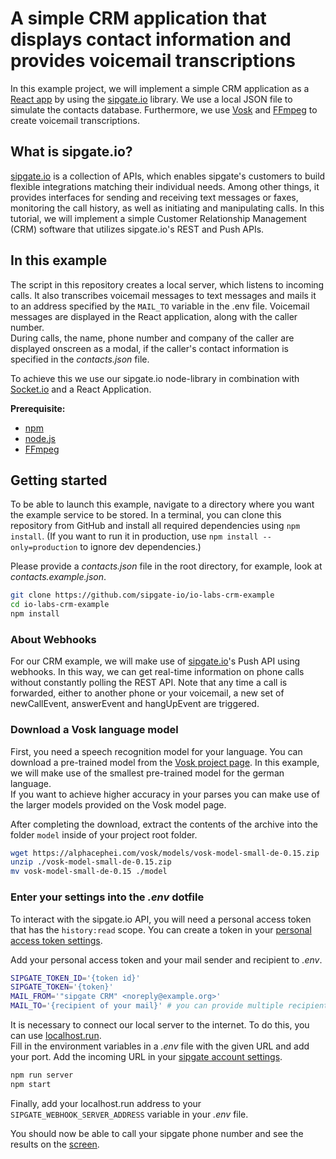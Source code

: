 # A simple CRM application that displays contact information and provides voicemail transcriptions

In this example project, we will implement a simple CRM application as a [React app](https://reactjs.org/) by using the [sipgate.io](https://github.com/sipgate-io/sipgateio-node) library.
We use a local JSON file to simulate the contacts database. Furthermore, we use [Vosk](https://alphacephei.com/vosk/) and [FFmpeg](https://www.ffmpeg.org/) to create voicemail transcriptions.

## What is sipgate.io?

[sipgate.io](https://www.sipgate.io/) is a collection of APIs, which enables sipgate's customers to build flexible integrations matching their individual needs.
Among other things, it provides interfaces for sending and receiving text messages or faxes, monitoring the call history, as well as initiating and manipulating calls.
In this tutorial, we will implement a simple Customer Relationship Management (CRM) software that utilizes sipgate.io's REST and Push APIs.

## In this example

The script in this repository creates a local server, which listens to incoming calls. It also transcribes voicemail messages to text messages and mails it to an address specified by the `MAIL_TO` variable in the .env file. Voicemail messages are displayed in the React application, along with the caller number.  
During calls, the name, phone number and company of the caller are displayed onscreen as a modal, if the caller's contact information is specified in the *contacts.json* file.

To achieve this we use our sipgate.io node-library in combination with [Socket.io](https://socket.io/) and a React Application.

**Prerequisite:**

-   [npm](https://www.npmjs.com/)
-   [node.js](https://nodejs.org/en/)
-   [FFmpeg](https://www.ffmpeg.org/)

## Getting started

To be able to launch this example, navigate to a directory where you want the example service to be stored. In a terminal, you can clone this repository from GitHub and install all required dependencies using `npm install`. (If you want to run it in production, use `npm install --only=production` to ignore dev dependencies.)

Please provide a *contacts.json* file in the root directory, for example, look at *contacts.example.json*.

```bash
git clone https://github.com/sipgate-io/io-labs-crm-example
cd io-labs-crm-example
npm install
```

### About Webhooks

For our CRM example, we will make use of [sipgate.io](https://www.sipgate.io/push-api/api-references)'s Push API using webhooks. In this way, we can get real-time information on phone calls without constantly polling the REST API. Note that any time a call is forwarded, either to another phone or your voicemail, a new set of newCallEvent, answerEvent and hangUpEvent are triggered.

### Download a Vosk language model

First, you need a speech recognition model for your language. You can download a pre-trained model from the [Vosk project page](https://alphacephei.com/vosk/models).
In this example, we will make use of the smallest pre-trained model for the german language.  
If you want to achieve higher accuracy in your parses you can make use of the larger models provided on the Vosk model page.

After completing the download, extract the contents of the archive into the folder `model` inside of your project root folder.

```bash
wget https://alphacephei.com/vosk/models/vosk-model-small-de-0.15.zip
unzip ./vosk-model-small-de-0.15.zip
mv vosk-model-small-de-0.15 ./model
```

### Enter your settings into the _.env_ dotfile

To interact with the sipgate.io API, you will need a personal access token that has the `history:read` scope. You can create a token in your [personal access token settings](https://app.sipgate.com/personal-access-token).

Add your personal access token and your mail sender and recipient to _.env_.

```bash
SIPGATE_TOKEN_ID='{token id}'
SIPGATE_TOKEN='{token}'
MAIL_FROM='"sipgate CRM" <noreply@example.org>'
MAIL_TO='{recipient of your mail}' # you can provide multiple recipients separated by commas
```

It is necessary to connect our local server to the internet.
To do this, you can use [localhost.run](https://localhost.run/).  
Fill in the environment variables in a _.env_ file with the given URL and add your port.
Add the incoming URL in your [sipgate account settings](https://console.sipgate.com/webhooks/urls).

```bash
npm run server
npm start
```

Finally, add your localhost.run address to your `SIPGATE_WEBHOOK_SERVER_ADDRESS` variable in your _.env_ file.

You should now be able to call your sipgate phone number and see the results on the [screen](https://localhost:3000).
